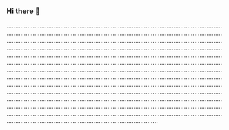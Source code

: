 ### Hi there 👋

...................................................................................................................................................................................................................................................................................................................................................................................................................................................................................................................................................................................................................................................................................................................................................................................................................................................................................................................................................................................................................................................................................................................................................................................................................................................................................................................................................................................................................................................................................................................................................................................................................................................................................................................................................................